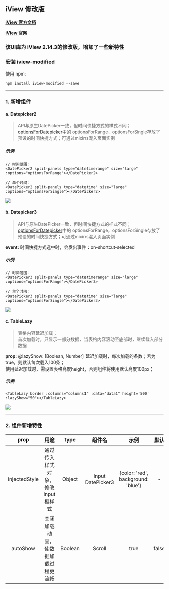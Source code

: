 ## iView 修改版

[**iView 官方文档**][official-document]

[**iView 官网**][official-website]

### 该UI库为 iView 2.14.3的修改版，增加了一些新特性

### 安装 iview-modified

使用 npm:
```
npm install iview-modified --save
```

***
### 1. 新增组件

#### a. Datepicker2

> API与原生DatePicker一致，但时间快捷方式的样式不同；<br>
[optionsForDatepicker][file-optionsForDatepicker]中的 optionsForRange，optionsForSingle存放了预设的时间快捷方式；可通过mixins混入页面实例

##### 示例
```
// 时间范围：
<DatePicker2 split-panels type="datetimerange" size="large" :options="optionsForRange"></DatePicker2>

// 单个时间：
<DatePicker2 split-panels type="datetime" size="large" :options="optionsForSingle"></DatePicker2>
```

![][pic-datepicker2]


#### b. Datepicker3

> API与原生DatePicker一致，但时间快捷方式的样式不同；<br>
[optionsForDatepicker][file-optionsForDatepicker]中的 optionsForRange，optionsForSingle存放了预设的时间快捷方式；可通过mixins混入页面实例

**event:**
时间快捷方式选中时，会发出事件：on-shortcut-selected

##### 示例
```
// 时间范围：
<DatePicker3 split-panels type="datetimerange" size="large" :options="optionsForRange"></DatePicker3>

// 单个时间：
<DatePicker3 split-panels type="datetime" size="large" :options="optionsForSingle"></DatePicker3>
```
![][pic-datepicker3]


#### c. TableLazy

> 表格内容延迟加载；<br>
首次加载时，只显示一部分数据，当表格内容滚动至底部时，继续载入部分数据

**prop:** 
@lazyShow: [Boolean, Number]  延迟加载时，每次加载的条数；若为true，则默认每次载入100条；<br>
使用延迟加载时，需设置表格高度height，否则组件将使用默认高度100px；

##### 示例
```
<TableLazy border :columns="columns1" :data="data1" height='500' :lazyShow="50"></TableLazy>
```

![][pic-tableLazy]


***
### 2. 组件新增特性

|prop|用途|type|组件名|示例|默认|
|:-:|:-:|:-:|:-:|:-:|:-:|
|injectedStyle|通过传入样式对象，修改input框样式|Object|Input<br>DatePicker3|{color: 'red', background: 'blue'}|-|
|autoShow|关闭加载动画，使数据加载过程更流畅|Boolean|Scroll|true|false|





[official-document]: https://github.com/trevorHsu/iview-modified/blob/master/official-document.md
[official-website]: https://www.iviewui.com/

[file-optionsForDatepicker]: https://github.com/trevorHsu/iview-modified/tree/master/document_assets/additional-file/optionsForDatepicker

[pic-datepicker2]: https://raw.githubusercontent.com/trevorHsu/iview-modified/master/document_assets/pic/datepicker2.gif
[pic-datepicker3]: https://raw.githubusercontent.com/trevorHsu/iview-modified/master/document_assets/pic/datepicker3.gif
[pic-tableLazy]: https://raw.githubusercontent.com/trevorHsu/iview-modified/master/document_assets/pic/tableLazy.gif
